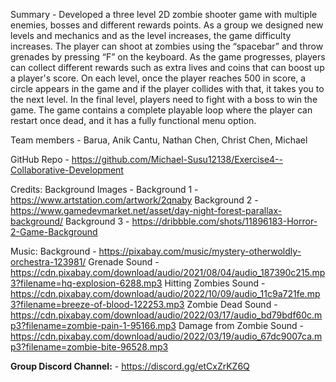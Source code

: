 Summary - Developed a three level 2D zombie shooter game with multiple enemies, bosses and different rewards points. As a group we designed new levels and mechanics and as the level increases, the game difficulty increases. The player can shoot at zombies using the “spacebar” and throw grenades by pressing “F” on the keyboard. As the game progresses, players can collect different rewards such as extra lives and coins that can boost up a player's score. On each level, once the player reaches 500 in score, a circle appears in the game and if the player collides with that, it takes you to the next level. In the final level, players need to fight with a boss to win the game. The game contains a complete playable loop where the player can restart once dead, and it has a fully functional menu option. 

Team members - 
Barua, Anik
Cantu, Nathan
Chen, Christ 
Chen, Michael

GitHub Repo - https://github.com/Michael-Susu12138/Exercise4--Collaborative-Development

Credits:
Background Images -
Background 1 - https://www.artstation.com/artwork/2qnaby
Background 2 - https://www.gamedevmarket.net/asset/day-night-forest-parallax-background/
Background 3 - https://dribbble.com/shots/11896183-Horror-2-Game-Background

Music:
Background - https://pixabay.com/music/mystery-otherwoldly-orchestra-123981/
Grenade Sound - https://cdn.pixabay.com/download/audio/2021/08/04/audio_187390c215.mp3?filename=hq-explosion-6288.mp3
Hitting Zombies Sound - https://cdn.pixabay.com/download/audio/2022/10/09/audio_11c9a721fe.mp3?filename=breeze-of-blood-122253.mp3
Zombie Dead Sound - https://cdn.pixabay.com/download/audio/2022/03/17/audio_bd79bdf60c.mp3?filename=zombie-pain-1-95166.mp3
Damage from Zombie Sound - https://cdn.pixabay.com/download/audio/2022/03/19/audio_67dc9007ca.mp3?filename=zombie-bite-96528.mp3

**Group Discord Channel:** - https://discord.gg/etCxZrKZ6Q
